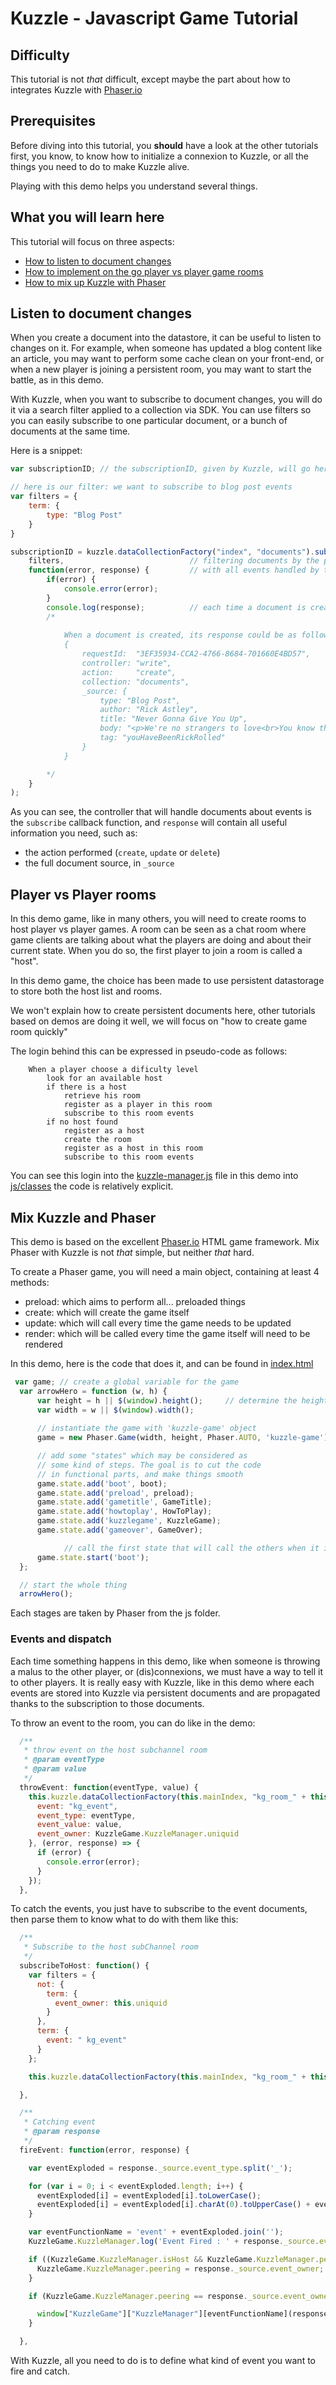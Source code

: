 # Kuzzle - Javascript Game Tutorial

## Difficulty

This tutorial is not *that* difficult, except maybe the part about how to integrates Kuzzle with [Phaser.io](http://phaser.io)

## Prerequisites

Before diving into this tutorial, you **should** have a look at the other tutorials first, you know, to know how to initialize a connexion to Kuzzle, or all the things you need to do to make Kuzzle alive.

Playing with this demo helps you understand several things.

## What you will learn here

This tutorial will focus on three aspects:

* [How to listen to document changes](#listen-to-document-changes)
* [How to implement on the go player vs player game rooms](#player-vs-player-rooms)
* [How to mix up Kuzzle with Phaser](#mix-kuzzle-and-phaser)

## Listen to document changes

When you create a document into the datastore, it can be useful to listen to changes on it. For example, when someone has updated a blog content like an article, you may want to perform some cache clean on your front-end, or when a new player is joining a persistent room, you may want to start the battle, as in this demo.

With Kuzzle, when you want to subscribe to document changes, you will do it via a search filter applied to a collection via SDK. You can use filters so you can easily subscribe to one particular document, or a bunch of documents at the same time.

Here is a snippet: 

```javascript
var subscriptionID; // the subscriptionID, given by Kuzzle, will go here

// here is our filter: we want to subscribe to blog post events
var filters = {
    term: {
        type: "Blog Post"
    }
}

subscriptionID = kuzzle.dataCollectionFactory("index", "documents").subscribe(		// we now can subscribe...
	filters, 							// filtering documents by the previously defined filters...
	function(error, response) {			// with all events handled by this callback
	    if(error) {
	        console.error(error);
	    }
	    console.log(response);			// each time a document is created, updated or deleted, the response will contain the event representation.
	    /*
	    
	   		When a document is created, its response could be as follow
			{
				requestId: 	"3EF35934-CCA2-4766-8684-701660E4BD57",
				controller: "write",
				action: 	"create",
				collection:	"documents",
				_source: {
					type: "Blog Post",
					author: "Rick Astley",
					title: "Never Gonna Give You Up",
					body: "<p>We're no strangers to love<br>You know the rules and so do I<br>A full commitment's what I'm thinking of<br>You wouldn't get this from any other guy</p>",
					tag: "youHaveBeenRickRolled"
				}
			}

	    */
	}
);
```
As you can see, the controller that will handle documents about events is the `subscribe` callback function, and `response` will contain all useful information you need, such as:
* the action performed (`create`, `update` or `delete`)
* the full document source, in `_source`

## Player vs Player rooms

In this demo game, like in many others, you will need to create rooms to host player vs player games. 
A room can be seen as a chat room where game clients are talking about what the players are doing and about their current state. When you do so, the first player to join a room is called a "host".

In this demo game, the choice has been made to use persistent datastorage to store both the host list and rooms.

We won't explain how to create persistent documents here, other tutorials based on demos are doing it well, we will focus on "how to create game room quickly"

The login behind this can be expressed in pseudo-code as follows: 
```
	When a player choose a dificulty level
		look for an available host
		if there is a host
			retrieve his room
			register as a player in this room
			subscribe to this room events
		if no host found
			register as a host
			create the room
			register as a host in this room
			subscribe to this room events
```
You can see this login into the [kuzzle-manager.js](./js/classes/kuzzle-manager.js) file in this demo into [js/classes](./js/classes) the code is relatively explicit.

## Mix Kuzzle and Phaser

This demo is based on the excellent [Phaser.io](http://phaser.io) HTML game framework. Mix Phaser with Kuzzle is not *that* simple, but neither *that* hard.

To create a Phaser game, you will need a main object, containing at least 4 methods: 
* preload: which aims to perform all... preloaded things
* create: which will create the game itself
* update: which will call every time the game needs to be updated
* render: which will be called every time the game itself will need to be rendered

In this demo, here is the code that does it, and can be found in [index.html](index.html)

```javascript
 var game; // create a global variable for the game
  var arrowHero = function (w, h) { 
      var height = h || $(window).height();		// determine the height and width for the game
      var width = w || $(window).width();
      
      // instantiate the game with 'kuzzle-game' object
      game = new Phaser.Game(width, height, Phaser.AUTO, 'kuzzle-game');

      // add some "states" which may be considered as
      // some kind of steps. The goal is to cut the code 
      // in functional parts, and make things smooth
      game.state.add('boot', boot);
      game.state.add('preload', preload);
      game.state.add('gametitle', GameTitle);
      game.state.add('howtoplay', HowToPlay);
      game.state.add('kuzzlegame', KuzzleGame);
      game.state.add('gameover', GameOver);

			// call the first state that will call the others when it is finished
      game.state.start('boot');
  };

  // start the whole thing
  arrowHero();
```

Each stages are taken by Phaser from the js folder.

### Events and dispatch

Each time something happens in this demo, like when someone is throwing a malus to the other player, or (dis)connexions, we must have a way to tell it to other players.
It is really easy with Kuzzle, like in this demo where each events are stored into Kuzzle via persistent documents and are propagated thanks to the subscription to those documents.

To throw an event to the room, you can do like in the demo: 

```javascript 
  /**
   * throw event on the host subchannel room
   * @param eventType
   * @param value
   */
  throwEvent: function(eventType, value) {
    this.kuzzle.dataCollectionFactory(this.mainIndex, "kg_room_" + this.hostID).createDocument({
      event: "kg_event",
      event_type: eventType,
      event_value: value,
      event_owner: KuzzleGame.KuzzleManager.uniquid
    }, (error, response) => {
      if (error) {
        console.error(error);
      }
    });
  },
```

To catch the events, you just have to subscribe to the event documents, then parse them to know what to do with them like this: 

```javascript
  /**
   * Subscribe to the host subChannel room
   */
  subscribeToHost: function() {
    var filters = {
      not: {
        term: {
          event_owner: this.uniquid
        }
      },
      term: {
        event: " kg_event"
      }
    };

    this.kuzzle.dataCollectionFactory(this.mainIndex, "kg_room_" + this.hostID).subscribe(filters, this.fireEvent);

  },

  /**
   * Catching event
   * @param response
   */
  fireEvent: function(error, response) {

    var eventExploded = response._source.event_type.split('_');

    for (var i = 0; i < eventExploded.length; i++) {
      eventExploded[i] = eventExploded[i].toLowerCase();
      eventExploded[i] = eventExploded[i].charAt(0).toUpperCase() + eventExploded[i].slice(1);
    }

    var eventFunctionName = 'event' + eventExploded.join('');
    KuzzleGame.KuzzleManager.log('Event Fired : ' + response._source.event_type + ' , calling ' + eventFunctionName);

    if ((KuzzleGame.KuzzleManager.isHost && KuzzleGame.KuzzleManager.peering === false) || (!KuzzleGame.KuzzleManager.isHost && KuzzleGame.KuzzleManager.peering === false && KuzzleGame.KuzzleManager.hostID == response._source.event_owner)) {
      KuzzleGame.KuzzleManager.peering = response._source.event_owner;
    }

    if (KuzzleGame.KuzzleManager.peering == response._source.event_owner) {

      window["KuzzleGame"]["KuzzleManager"][eventFunctionName](response._source.event_value);
    }

  },
```
With Kuzzle, all you need to do is to define what kind of event you want to fire and catch.
